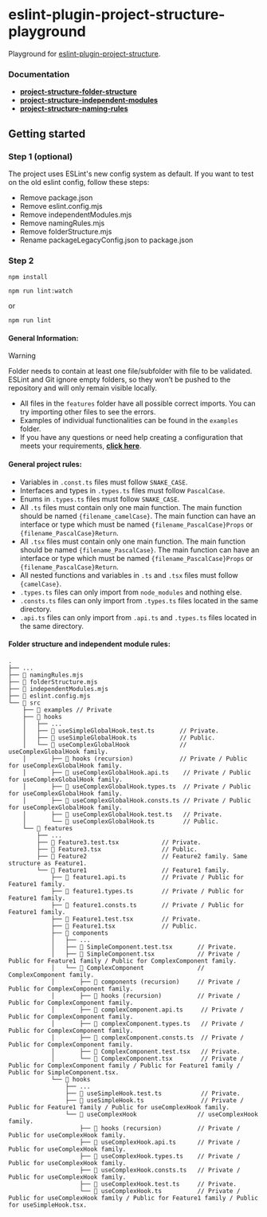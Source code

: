 # eslint-plugin-project-structure-playground

Playground for [eslint-plugin-project-structure](https://github.com/Igorkowalski94/eslint-plugin-project-structure).

### Documentation

- **[project-structure-folder-structure](https://github.com/Igorkowalski94/eslint-plugin-project-structure/blob/main/documentation/project-structure-folder-structure.md)**
- **[project-structure-independent-modules](https://github.com/Igorkowalski94/eslint-plugin-project-structure/blob/main/documentation/project-structure-independent-modules.md)**
- **[project-structure-naming-rules](https://github.com/Igorkowalski94/eslint-plugin-project-structure/blob/main/documentation/project-structure-naming-rules.md)**

## Getting started

### Step 1 (optional)

The project uses ESLint's new config system as default. If you want to test on the old eslint config, follow these steps:

- Remove package.json
- Remove eslint.config.mjs
- Remove independentModules.mjs
- Remove namingRules.mjs
- Remove folderStructure.mjs
- Rename packageLegacyConfig.json to package.json

### Step 2

```bsh
npm install
```

```bsh
npm run lint:watch
```

or

```bsh
npm run lint
```

#### General Information:

> [!WARNING]
> Folder needs to contain at least one file/subfolder with file to be validated. ESLint and Git ignore empty folders, so they won’t be pushed to the repository and will only remain visible locally.

- All files in the `features` folder have all possible correct imports. You can try importing other files to see the errors.
- Examples of individual functionalities can be found in the `examples` folder.
- If you have any questions or need help creating a configuration that meets your requirements, **[click here](https://github.com/Igorkowalski94/eslint-plugin-project-structure/discussions)**.

#### General project rules:

- Variables in `.const.ts` files must follow `SNAKE_CASE`.
- Interfaces and types in `.types.ts` files must follow `PascalCase`.
- Enums in `.types.ts` files must follow `SNAKE_CASE`.
- All `.ts` files must contain only one main function. The main function should be named `{filename_camelCase}`. The main function can have an interface or type which must be named `{filename_PascalCase}Props` or `{filename_PascalCase}Return`.
- All `.tsx` files must contain only one main function. The main function should be named `{filename_PascalCase}`. The main function can have an interface or type which must be named `{filename_PascalCase}Props` or `{filename_PascalCase}Return`.
- All nested functions and variables in `.ts` and `.tsx` files must follow `{camelCase}`.
- `.types.ts` files can only import from `node_modules` and nothing else.
- `.consts.ts` files can only import from `.types.ts` files located in the same directory.
- `.api.ts` files can only import from `.api.ts` and `.types.ts` files located in the same directory.

#### Folder structure and independent module rules:

```
.
├── ...
├── 📄 namingRules.mjs
├── 📄 folderStructure.mjs
├── 📄 independentModules.mjs
├── 📄 eslint.config.mjs
└── 📂 src
    ├── 📂 examples // Private
    ├── 📂 hooks
    │   ├── ...
    │   ├── 📄 useSimpleGlobalHook.test.ts       // Private.
    │   ├── 📄 useSimpleGlobalHook.ts            // Public.
    │   └── 📂 useComplexGlobalHook              // useComplexGlobalHook family.
    │       ├── 📁 hooks (recursion)             // Private / Public for useComplexGlobalHook family.
    │       ├── 📄 useComplexGlobalHook.api.ts    // Private / Public for useComplexGlobalHook family.
    │       ├── 📄 useComplexGlobalHook.types.ts  // Private / Public for useComplexGlobalHook family.
    │       ├── 📄 useComplexGlobalHook.consts.ts // Private / Public for useComplexGlobalHook family.
    │       ├── 📄 useComplexGlobalHook.test.ts   // Private.
    │       └── 📄 useComplexGlobalHook.ts        // Public.
    └── 📂 features
        ├── ...
        ├── 📄 Feature3.test.tsx            // Private.
        ├── 📄 Feature3.tsx                 // Public.
        ├── 📂 Feature2                     // Feature2 family. Same structure as Feature1.
        └── 📂 Feature1                     // Feature1 family.
            ├── 📄 feature1.api.ts          // Private / Public for Feature1 family.
            ├── 📄 feature1.types.ts        // Private / Public for Feature1 family.
            ├── 📄 feature1.consts.ts       // Private / Public for Feature1 family.
            ├── 📄 Feature1.test.tsx        // Private.
            ├── 📄 Feature1.tsx             // Public.
            ├── 📂 components
            │   ├── ...
            │   ├── 📄 SimpleComponent.test.tsx       // Private.
            │   ├── 📄 SimpleComponent.tsx            // Private / Public for Feature1 family / Public for ComplexComponent family.
            │   └── 📂 ComplexComponent               // ComplexComponent family.
            │       ├── 📁 components (recursion)     // Private / Public for ComplexComponent family.
            │       ├── 📁 hooks (recursion)          // Private / Public for ComplexComponent family.
            │       ├── 📄 complexComponent.api.ts     // Private / Public for ComplexComponent family.
            │       ├── 📄 complexComponent.types.ts   // Private / Public for ComplexComponent family.
            │       ├── 📄 complexComponent.consts.ts  // Private / Public for ComplexComponent family.
            │       ├── 📄 ComplexComponent.test.tsx   // Private.
            │       └── 📄 ComplexComponent.tsx        // Private / Public for ComplexComponent family / Public for Feature1 family / Public for SimpleComponent.tsx.
            └── 📂 hooks
                ├── ...
                ├── 📄 useSimpleHook.test.ts           // Private.
                ├── 📄 useSimpleHook.ts                // Private / Public for Feature1 family / Public for useComplexHook family.
                └── 📂 useComplexHook                 // useComplexHook family.
                    ├── 📁 hooks (recursion)          // Private / Public for useComplexHook family.
                    ├── 📄 useComplexHook.api.ts      // Private / Public for useComplexHook family.
                    ├── 📄 useComplexHook.types.ts    // Private / Public for useComplexHook family.
                    ├── 📄 useComplexHook.consts.ts   // Private / Public for useComplexHook family.
                    ├── 📄 useComplexHook.test.ts     // Private.
                    └── 📄 useComplexHook.ts          // Private / Public for useComplexHook family / Public for Feature1 family / Public for useSimpleHook.tsx.
```
